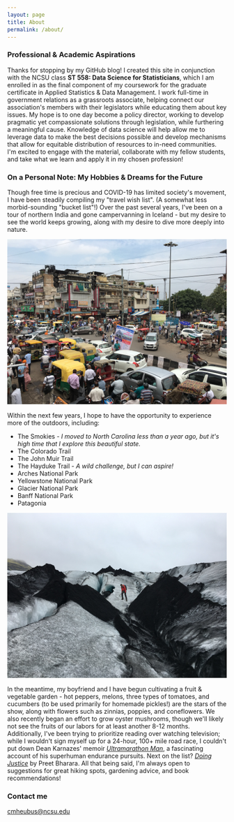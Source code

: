 ```yaml
---
layout: page
title: About
permalink: /about/
---
```


### Professional & Academic Aspirations

Thanks for stopping by my GitHub blog! I created this site in conjunction with the NCSU class **ST 558: Data Science for Statisticians**, which I am enrolled in as the final component of my coursework for the graduate certificate in Applied Statistics & Data Management. I work full-time in government relations as a grassroots associate, helping connect our association's members with their legislators while educating them about key issues. My hope is to one day become a policy director, working to develop pragmatic yet compassionate solutions through legislation, while furthering a meaningful cause. Knowledge of data science will help allow me to leverage data to make the best decisions possible and develop mechanisms that allow for equitable distribution of resources to in-need communities. I'm excited to engage with the material, collaborate with my fellow students, and take what we learn and apply it in my chosen profession! 

### On a Personal Note: My Hobbies & Dreams for the Future

Though free time is precious and COVID-19 has limited society's movement, I have been steadily compiling my "travel wish list". (A somewhat less morbid-sounding "bucket list"!) Over the past several years, I've been on a tour of northern India and gone campervanning in Iceland - but my desire to see the world keeps growing, along with my desire to dive more deeply into nature. 

![Old Delhi, India, August 2016.](/images/old%20delhi%202016.png)

Within the next few years, I hope to have the opportunity to experience more of the outdoors, including: 

* The Smokies *- I moved to North Carolina less than a year ago, but it's high time that I explore this beautiful state.*
* The Colorado Trail 
* The John Muir Trail 
* The Hayduke Trail *- A wild challenge, but I can aspire!*
* Arches National Park
* Yellowstone National Park
* Glacier National Park
* Banff National Park
* Patagonia 

![Glacier Hike, Iceland, June 2018.](/images/iceland%202018.png)

In the meantime, my boyfriend and I have begun cultivating a fruit & vegetable garden - hot peppers, melons, three types of tomatoes, and cucumbers (to be used primarily for homemade pickles!) are the stars of the show, along with flowers such as zinnias, poppies, and coneflowers. We also recently began an effort to grow oyster mushrooms, though we'll likely not see the fruits of our labors for at least another 8-12 months. Additionally, I've been trying to prioritize reading over watching television; while I wouldn't sign myself up for a 24-hour, 100+ mile road race, I couldn't put down Dean Karnazes' memoir [*Ultramarathon Man*](https://www.goodreads.com/book/show/87632.Ultramarathon_Man), a fascinating account of his superhuman endurance pursuits. Next on the list? [*Doing Justice*](https://www.goodreads.com/en/book/show/43166269-doing-justice) by Preet Bharara. All that being said, I'm always open to suggestions for great hiking spots, gardening advice, and book recommendations! 

### Contact me

[cmheubus@ncsu.edu](mailto:cmheubus@ncsu.edu)

